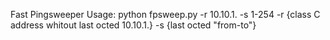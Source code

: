 Fast Pingsweeper
Usage: python fpsweep.py -r 10.10.1. -s 1-254
-r {class C address whitout last octed 10.10.1.}
-s {last octed "from-to"}

